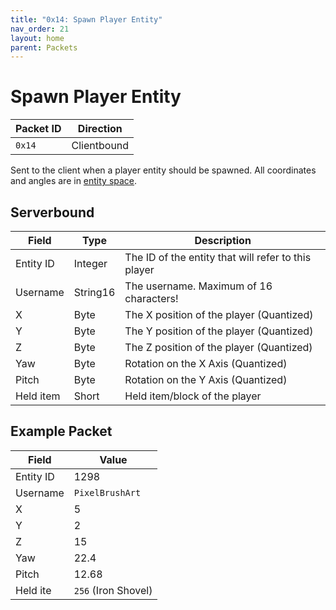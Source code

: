 ```yaml
---
title: "0x14: Spawn Player Entity"
nav_order: 21
layout: home
parent: Packets
---
```


# Spawn Player Entity

| Packet ID | Direction   |
| --------- | ----------- |
| `0x14`    | Clientbound |

Sent to the client when a player entity should be spawned. All coordinates and angles are in [entity space](../terminology#entity-space).

## Serverbound

| Field     | Type    | Description                                  |
| --------- | ------- | -------------------------------------------- |
| Entity ID | Integer | The ID of the entity that will refer to this player |
| Username  | String16 | The username. Maximum of 16 characters! |
| X      | Byte | The X position of the player (Quantized) |
| Y      | Byte | The Y position of the player (Quantized) |
| Z      | Byte | The Z position of the player (Quantized) |
| Yaw | Byte | Rotation on the X Axis (Quantized) |
| Pitch | Byte | Rotation on the Y Axis (Quantized) |
| Held item | Short | Held item/block of the player |

## Example Packet

| Field     | Value | 
| --------- | ----- |
| Entity ID | 1298  |
| Username | `PixelBrushArt`
| X      | 5 |
| Y      | 2     |
| Z      | 15 |
| Yaw       | 22.4     |
| Pitch     | 12.68    |
| Held ite | `256` (Iron Shovel) |